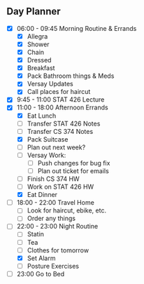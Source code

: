 ## Day Planner

- [x] 06:00 - 09:45 Morning Routine & Errands
	- [x] Allegra
	- [x] Shower
	- [x] Chain
	- [x] Dressed
	- [x] Breakfast
	- [x] Pack Bathroom things & Meds 
	- [x] Versay Updates
	- [x] Call places for haircut
- [x] 9:45 - 11:00 STAT 426 Lecture
- [x] 11:00 - 18:00 Afternoon Errands
	- [x] Eat Lunch
	- [ ] Transfer STAT 426 Notes
	- [ ] Transfer CS 374 Notes
	- [x] Pack Suitcase
	- [ ] Plan out next week?
	- [ ] Versay Work:
		- [ ] Push changes for bug fix
		- [ ] Plan out ticket for emails 
	- [ ] Finish CS 374 HW 
	- [ ] Work on STAT 426 HW
	- [x] Eat Dinner
- [ ] 18:00 - 22:00 Travel Home
	- [ ] Look for haircut, ebike, etc.
	- [ ] Order any things
- [ ] 22:00 - 23:00 Night Routine
	- [ ] Statin
	- [ ] Tea
	- [ ] Clothes for tomorrow
	- [x] Set Alarm
	- [ ] Posture Exercises 
- [ ] 23:00 Go to Bed